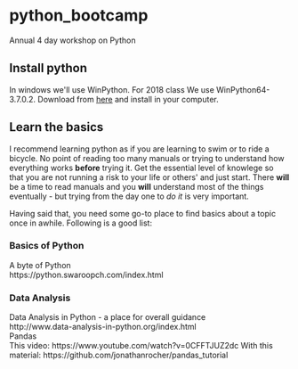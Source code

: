 # python_bootcamp
Annual 4 day workshop on Python

## Install python
In windows we'll use WinPython. 
For 2018 class  We use WinPython64-3.7.0.2. Download from [here](https://sourceforge.net/projects/winpython/files/WinPython_3.7/3.7.0.2/WinPython64-3.7.0.2.exe/download) and install in your computer. 


## Learn the basics
I recommend learning python as if you are learning to swim or to ride a bicycle. No point of reading too many manuals or trying to understand how everything works **before** trying it. Get the essential level of knowlege so that you are not running a risk to your life or others' and just start. There **will** be a time to read manuals and you **will** understand most of the things eventually - but trying from the day one to *do it* is very important.

Having said that, you need some go-to place to find basics about a topic once in awhile. Following is a good list: 

### Basics of Python
<dl>
    <dt>A byte of Python </dt> https://python.swaroopch.com/index.html
    <dt>
</dl>
    
### Data Analysis
<dl>
    <dt>Data Analysis in Python - a place for overall guidance </dt> http://www.data-analysis-in-python.org/index.html
    <dt> Pandas </dt> 
    This video:  https://www.youtube.com/watch?v=0CFFTJUZ2dc
    With this material: https://github.com/jonathanrocher/pandas_tutorial 
</dl>
